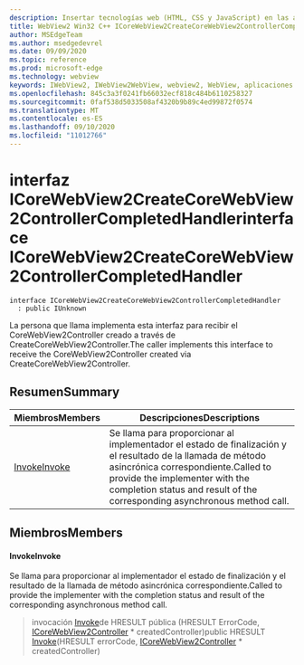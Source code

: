 ```yaml
---
description: Insertar tecnologías web (HTML, CSS y JavaScript) en las aplicaciones nativas con el control Microsoft Edge WebView2
title: WebView2 Win32 C++ ICoreWebView2CreateCoreWebView2ControllerCompletedHandler
author: MSEdgeTeam
ms.author: msedgedevrel
ms.date: 09/09/2020
ms.topic: reference
ms.prod: microsoft-edge
ms.technology: webview
keywords: IWebView2, IWebView2WebView, webview2, WebView, aplicaciones Win32, Win32, Edge, ICoreWebView2, ICoreWebView2Controller, control de explorador, HTML Edge, ICoreWebView2CreateCoreWebView2ControllerCompletedHandler
ms.openlocfilehash: 845c3a3f0241fb66032ecf818c484b6110258327
ms.sourcegitcommit: 0faf538d5033508af4320b9b89c4ed99872f0574
ms.translationtype: MT
ms.contentlocale: es-ES
ms.lasthandoff: 09/10/2020
ms.locfileid: "11012766"
---
```

# <span data-ttu-id="67539-104">interfaz ICoreWebView2CreateCoreWebView2ControllerCompletedHandler</span><span class="sxs-lookup"><span data-stu-id="67539-104">interface ICoreWebView2CreateCoreWebView2ControllerCompletedHandler</span></span> 

```
interface ICoreWebView2CreateCoreWebView2ControllerCompletedHandler
  : public IUnknown
```

<span data-ttu-id="67539-105">La persona que llama implementa esta interfaz para recibir el CoreWebView2Controller creado a través de CreateCoreWebView2Controller.</span><span class="sxs-lookup"><span data-stu-id="67539-105">The caller implements this interface to receive the CoreWebView2Controller created via CreateCoreWebView2Controller.</span></span>

## <span data-ttu-id="67539-106">Resumen</span><span class="sxs-lookup"><span data-stu-id="67539-106">Summary</span></span>

 <span data-ttu-id="67539-107">Miembros</span><span class="sxs-lookup"><span data-stu-id="67539-107">Members</span></span>                        | <span data-ttu-id="67539-108">Descripciones</span><span class="sxs-lookup"><span data-stu-id="67539-108">Descriptions</span></span>
--------------------------------|---------------------------------------------
[<span data-ttu-id="67539-109">Invoke</span><span class="sxs-lookup"><span data-stu-id="67539-109">Invoke</span></span>](#invoke) | <span data-ttu-id="67539-110">Se llama para proporcionar al implementador el estado de finalización y el resultado de la llamada de método asincrónica correspondiente.</span><span class="sxs-lookup"><span data-stu-id="67539-110">Called to provide the implementer with the completion status and result of the corresponding asynchronous method call.</span></span>

## <span data-ttu-id="67539-111">Miembros</span><span class="sxs-lookup"><span data-stu-id="67539-111">Members</span></span>

#### <span data-ttu-id="67539-112">Invoke</span><span class="sxs-lookup"><span data-stu-id="67539-112">Invoke</span></span> 

<span data-ttu-id="67539-113">Se llama para proporcionar al implementador el estado de finalización y el resultado de la llamada de método asincrónica correspondiente.</span><span class="sxs-lookup"><span data-stu-id="67539-113">Called to provide the implementer with the completion status and result of the corresponding asynchronous method call.</span></span>

> <span data-ttu-id="67539-114">invocación [Invoke](#invoke)de HRESULT pública (HRESULT ErrorCode, [ICoreWebView2Controller](icorewebview2controller.md) \* createdController)</span><span class="sxs-lookup"><span data-stu-id="67539-114">public HRESULT [Invoke](#invoke)(HRESULT errorCode, [ICoreWebView2Controller](icorewebview2controller.md) \* createdController)</span></span>

